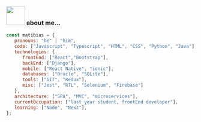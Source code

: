 <!---
Matibias/Matibias is a ✨ special ✨ repository because its `README.md` (this file) appears on your GitHub profile.
You can click the Preview link to take a look at your changes.
--->

### <img src="https://media3.giphy.com/media/GUPgU9C4IFdLS3WNXL/giphy.gif" width="50"> about me...  
```javascript
const matibias = {
   pronouns: "he" | "him",
   code: ["Javascript", "Typescript", "HTML", "CSS", "Python", "Java"],
   technologies: {
      frontEnd: ["React","Bootstrap"],
      backEnd: ["Django"],
      mobile: ["React Native", "ionic"],
      databases: ["Oracle", "SQLite"],
      tools: ["GIT", "Redux"],
      misc: ["Jest", "RTL", "Selenium", "Firebase"]
   },
   architecture: ["SPA", "MVC", "microservices"],
   currentOccupation: ["last year student, frontEnd developer"],
   learning: ["Node", "Next"],
};
```
